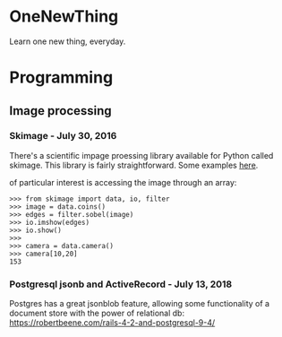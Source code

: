 # OneNewThing
Learn one new thing, everyday.

# Programming
## Image processing

### Skimage - July 30, 2016
There's a scientific impage proessing library available for Python called skimage. This library is fairly straightforward. Some examples [here](http://scikit-image.org/docs/dev/user_guide/numpy_images.html "scikit").

of particular interest is accessing the image through an array:

~~~~~
>>> from skimage import data, io, filter
>>> image = data.coins()
>>> edges = filter.sobel(image)
>>> io.imshow(edges)
>>> io.show()
>>>
>>> camera = data.camera()
>>> camera[10,20]
153
~~~~~


### Postgresql jsonb and ActiveRecord - July 13, 2018
Postgres has a great jsonblob feature, allowing some functionality of a document store with the power of relational db:
https://robertbeene.com/rails-4-2-and-postgresql-9-4/




